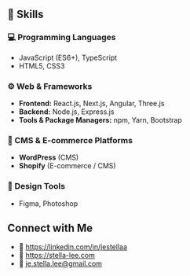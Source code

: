 ## 🚀 Skills

### 💻 Programming Languages
- JavaScript (ES6+), TypeScript  
- HTML5, CSS3

### ⚙️ Web & Frameworks
- **Frontend:** React.js, Next.js, Angular, Three.js  
- **Backend:** Node.js, Express.js  
- **Tools & Package Managers:** npm, Yarn, Bootstrap

### 🛒 CMS & E-commerce Platforms
- **WordPress** (CMS)  
- **Shopify** (E-commerce / CMS)

### 🎨 Design Tools
- Figma, Photoshop

## Connect with Me

- 💼 https://linkedin.com/in/jestellaa
- 🎨 https://stella-lee.com
- 💌 je.stella.lee@gmail.com
